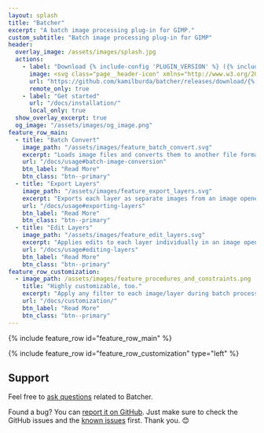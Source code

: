 ```yaml
---
layout: splash
title: "Batcher"
excerpt: "A batch image processing plug-in for GIMP."
custom_subtitle: "Batch image processing plug-in for GIMP"
header:
  overlay_image: /assets/images/splash.jpg
  actions:
    - label: "Download {% include-config 'PLUGIN_VERSION' %} ({% include-config 'PLUGIN_VERSION_RELEASE_DATE' %})"
      image: <svg class="page__header-icon" xmlns="http://www.w3.org/2000/svg" viewBox="0 0 512 512"><!--!Font Awesome Free 6.7.2 by @fontawesome - https://fontawesome.com License - https://fontawesome.com/license/free Copyright 2025 Fonticons, Inc.--><path d="M288 32c0-17.7-14.3-32-32-32s-32 14.3-32 32l0 242.7-73.4-73.4c-12.5-12.5-32.8-12.5-45.3 0s-12.5 32.8 0 45.3l128 128c12.5 12.5 32.8 12.5 45.3 0l128-128c12.5-12.5 12.5-32.8 0-45.3s-32.8-12.5-45.3 0L288 274.7 288 32zM64 352c-35.3 0-64 28.7-64 64l0 32c0 35.3 28.7 64 64 64l384 0c35.3 0 64-28.7 64-64l0-32c0-35.3-28.7-64-64-64l-101.5 0-45.3 45.3c-25 25-65.5 25-90.5 0L165.5 352 64 352zm368 56a24 24 0 1 1 0 48 24 24 0 1 1 0-48z"/></svg>
      url: "https://github.com/kamilburda/batcher/releases/download/{% include-config 'PLUGIN_VERSION' %}/batcher-{% include-config 'PLUGIN_VERSION' %}.zip"
      remote_only: true
    - label: "Get started"
      url: "/docs/installation/"
      local_only: true
  show_overlay_excerpt: true
  og_image: "/assets/images/og_image.png"
feature_row_main:
  - title: "Batch Convert"
    image_path: "/assets/images/feature_batch_convert.svg"
    excerpt: "Loads image files and converts them to another file format. Supports any file format provided by GIMP and third-party plug-ins."
    url: "/docs/usage#batch-image-conversion"
    btn_label: "Read More"
    btn_class: "btn--primary"
  - title: "Export Layers"
    image_path: "/assets/images/feature_export_layers.svg"
    excerpt: "Exports each layer as separate images from an image opened in GIMP. Can also export group layers."
    url: "/docs/usage#exporting-layers"
    btn_label: "Read More"
    btn_class: "btn--primary"
  - title: "Edit Layers"
    image_path: "/assets/images/feature_edit_layers.svg"
    excerpt: "Applies edits to each layer individually in an image opened in GIMP, such as renaming or color adjustment."
    url: "/docs/usage#editing-layers"
    btn_label: "Read More"
    btn_class: "btn--primary"
feature_row_customization:
  - image_path: /assets/images/feature_procedures_and_constraints.png
    title: "Highly customizable, too."
    excerpt: "Apply any filter to each image/layer during batch processing, including third-party scripts and plug-ins. Process only images/layers that match the specified criteria."
    url: "/docs/customization/"
    btn_label: "Read More"
    btn_class: "btn--primary"
---
```


{% include feature_row id="feature_row_main" %}

{% include feature_row id="feature_row_customization" type="left" %}


## Support

Feel free to [ask questions](https://github.com/kamilburda/batcher/discussions) related to Batcher.

Found a bug? You can [report it on GitHub](https://github.com/kamilburda/batcher/issues). Just make sure to check the GitHub issues and the [known issues](docs/known-issues/) first. Thank you. 😊
